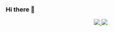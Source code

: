 ### Hi there 👋

<p align="center">
  <a href="https://github.com/Code-13">
    <img src="https://github-readme-stats.vercel.app/api?username=Code-13&show_icons=true&count_private=true" />
  </a>
  <a href="https://github.com/Code-13">
    <img src="https://github-readme-stats.vercel.app/api/top-langs/?username=Code-13&layout=compact&langs_count=9&hide=Component+Pascal&count_private=true" />
  </a>
</p>

<!--
**Code-13/Code-13** is a ✨ _special_ ✨ repository because its `README.md` (this file) appears on your GitHub profile.

Here are some ideas to get you started:

- 🔭 I’m currently working on ...
- 🌱 I’m currently learning ...
- 👯 I’m looking to collaborate on ...
- 🤔 I’m looking for help with ...
- 💬 Ask me about ...
- 📫 How to reach me: ...
- 😄 Pronouns: ...
- ⚡ Fun fact: ...
-->
